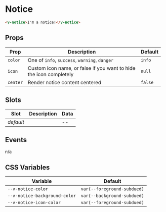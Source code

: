 # Notice

```html
<v-notice>I'm a notice!</v-notice>
```

## Props
| Prop      | Description                                                        | Default |
|-----------|--------------------------------------------------------------------|---------|
| `color`   | One of `info`, `success`, `warning`, `danger`                       | `info`  |
| `icon`    | Custom icon name, or false if you want to hide the icon completely | `null`  |
| `center`  | Render notice content centered                                     | `false` |

## Slots
| Slot      | Description | Data |
|-----------|-------------|------|
| _default_ |             | --   |

## Events
n/a

## CSS Variables
| Variable                      | Default                     |
|-------------------------------|-----------------------------|
| `--v-notice-color`            | `var(--foreground-subdued)` |
| `--v-notice-background-color` | `var(--background-subdued)` |
| `--v-notice-icon-color`       | `var(--foreground-subdued)` |
